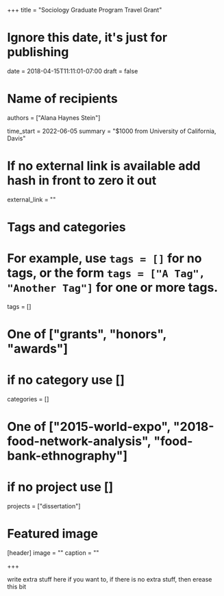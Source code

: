 +++
title = "Sociology Graduate Program Travel Grant"
# Ignore this date, it's just for publishing
date = 2018-04-15T11:11:01-07:00
draft = false

# Name of recipients
authors = ["Alana Haynes Stein"]

time_start = 2022-06-05
summary = "$1000 from University of California, Davis"

# If no external link is available add  hash in front to zero it out
external_link = ""

# Tags and categories
# For example, use `tags = []` for no tags, or the form `tags = ["A Tag", "Another Tag"]` for one or more tags.
tags = []

# One of ["grants", "honors", "awards"]
# if no category use []
categories = []

# One of ["2015-world-expo", "2018-food-network-analysis", "food-bank-ethnography"]
# if no project use []
projects = ["dissertation"]

# Featured image
[header]
image = ""
caption = ""

+++

write extra stuff here if you want to, if there is no extra stuff, then erease this bit
